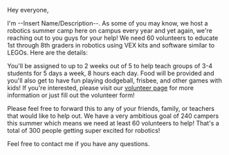 Hey everyone,

I'm --Insert Name/Description--. As some of you may know, we host a robotics summer camp here on campus every year and yet again, we're reaching out to you guys for your help! We need 60 volunteers to educate 1st through 8th graders in robotics using VEX kits and software similar to LEGOs. Here are the details:

You'll be assigned to up to 2 weeks out of 5 to help teach groups of 3-4 students for 5 days a week, 8 hours each day. Food will be provided and you'll also get to have fun playing dodgeball, frisbee, and other games with kids! If you're interested, please visit our [volunteer page](http://team3128.org/camp/jobs/volunteer) for more information or just fill out the volunteer form!

Please feel free to forward this to any of your friends, family, or teachers that would like to help out. We have a very ambitious goal of 240 campers this summer which means we need at least 60 volunteers to help! That's a total of 300 people getting super excited for robotics!

Feel free to contact me if you have any questions.
